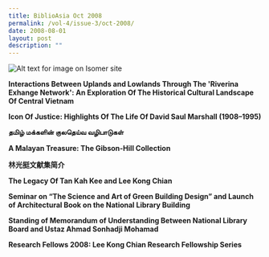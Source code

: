 ```yaml
---
title: BiblioAsia Oct 2008
permalink: /vol-4/issue-3/oct-2008/
date: 2008-08-01
layout: post
description: ""
---
```

![Alt text for image on Isomer site](/images/covers/ba4-3.jpg)

**Interactions Between Uplands and Lowlands Through The 'Riverina Exhange Network': An Exploration Of The Historical Cultural Landscape Of Central Vietnam**<br>

**Icon Of Justice: Highlights Of The Life Of David Saul Marshall (1908–1995)**<br>

**தமிழ் மக்களின் குலதெய்வ வழிபாடுகள்**<br>

**A Malayan Treasure: The Gibson-Hill Collection**<br>

**林光挺文献集简介**<br>

**The Legacy Of Tan Kah Kee and Lee Kong Chian**<br>

**Seminar on “The Science and Art of Green Building Design” and Launch of Architectural Book on the National Library Building**<br>

**Standing of Memorandum of Understanding Between National Library Board and Ustaz Ahmad Sonhadji Mohamad**<br>

**Research Fellows 2008: Lee Kong Chian Research Fellowship Series**<br>